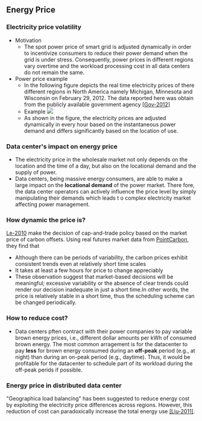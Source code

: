 Energy Price
---

### Electricity price volatility
- Motivation
    - The spot power price of smart grid is adjusted dynamically in order to incentivize consumers to reduce their power demand when the grid is under stress. Consequently, power prices in different regions vary overtime and the workload processing cost in all data centers do not remain the same.
- Power price example
    - In the following figure depicts the real time electricity prices of there different regions in North America namely Michigan, Minnesota and Wisconsin on February 29, 2012. The data reported here was obtain from the publicly available government agency [[Gov-2012]](http://www.ferc.gov/)
    - Example ![](../../figs/powerPriceEg.PNG)
    - As shown in the figure, the electricity prices are adjusted dynamically in every hour based on the instantaneous power demand and differs significantly based on the location of use.
   
### Data center's impact on energy price
- The electricity price in the wholesale market not only depends on the location and the time of a day, but also on the locational demand and the supply of power. 
- Data centers, being massive energy consumers, are able to make a large impact on the **locational demand** of the power market. There fore, the data center operators can actively influence the price level by simply manipulating their demands which leads t o complex electricity market affecting power management.   
   
   
### How dynamic the price is?
[Le-2010](../../papers/LeB10_Managing-the-cost-energy-consumption-and-carbon-print-of-internet-services.md) make the decision of cap-and-trade policy based on the market price of carbon offsets. Using real futures market data from [PointCarbon](http://financial.thomsonreuters.com/en/resources/articles/point-carbon.html), they find that
- Although there can be periods of variability, the carbon prices exhibit consistent trends even at relatively short time scales
- It takes at least a few hours for price to change appreciably
- These observation suggest that market-based decisions will be meaningful; excessive variability or the absence of clear trends could render our decision inadequate in just a short time.In other words, the price is relatively stable in a short time, thus the scheduling scheme can be changed periodically.

### How to reduce cost?
- Data centers pften contract with their power companies to pay variable brown energy prices, i.e., different dollar amounts per kWh of consumed brown energy. The most common arragement is for the datacenter to pay **less** for brown energy consumed during an **off-peak** period (e.g., at night) than during an on-peak period (e.g., daytime). Thus, it would be profitable for the datacenter to schedule part of its workload during the off-peak perids if possible.

### Energy price in distributed data center
"Geographica load balancing" has been suggested to reduce energy cost by exploiting the electricity price differences across regions. However, this reduction of cost can paradoxically increase the total energy use [[Liu-2011]](https://github.com/hxwang/GreenDC-Summary/blob/master/LiuL11_Greening-Geographical-Load-Balancing.md).
